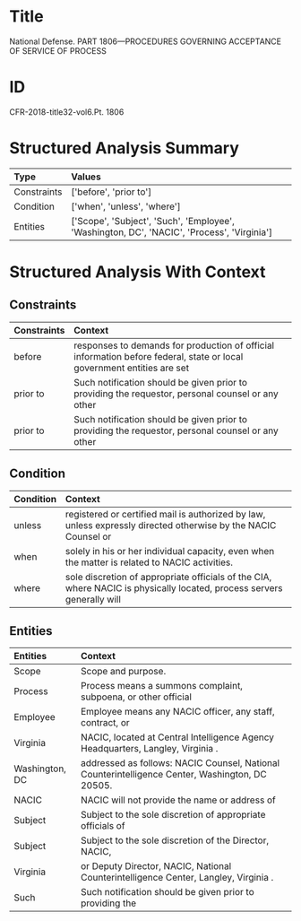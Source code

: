 # Title

 National Defense. PART 1806—PROCEDURES GOVERNING ACCEPTANCE OF SERVICE OF PROCESS


# ID

 CFR-2018-title32-vol6.Pt. 1806


# Structured Analysis Summary

| Type        | Values                                                                                     |
|:------------|:-------------------------------------------------------------------------------------------|
| Constraints | ['before', 'prior to']                                                                     |
| Condition   | ['when', 'unless', 'where']                                                                |
| Entities    | ['Scope', 'Subject', 'Such', 'Employee', 'Washington, DC', 'NACIC', 'Process', 'Virginia'] |


# Structured Analysis With Context

 


## Constraints

| Constraints   | Context                                                                                                                |
|:--------------|:-----------------------------------------------------------------------------------------------------------------------|
| before        | responses to demands for production of official information before federal, state or local government entities are set |
| prior to      | Such notification should be given  prior to providing the requestor, personal counsel or any other                     |
| prior to      | Such notification should be given  prior to providing the requestor, personal counsel or any other                     |


## Condition

| Condition   | Context                                                                                                                |
|:------------|:-----------------------------------------------------------------------------------------------------------------------|
| unless      | registered or certified mail is authorized by law, unless expressly directed otherwise by the NACIC Counsel or         |
| when        | solely in his or her individual capacity, even when  the matter is related to NACIC activities.                        |
| where       | sole discretion of appropriate officials of the CIA, where NACIC is physically located, process servers generally will |


## Entities

| Entities       | Context                                                                                          |
|:---------------|:-------------------------------------------------------------------------------------------------|
| Scope          | Scope  and purpose.                                                                              |
| Process        | Process means a summons complaint, subpoena, or other official                                   |
| Employee       | Employee means any NACIC officer, any staff, contract, or                                        |
| Virginia       | NACIC, located at Central Intelligence Agency Headquarters, Langley, Virginia .                  |
| Washington, DC | addressed as follows: NACIC Counsel, National Counterintelligence Center, Washington, DC  20505. |
| NACIC          | NACIC will not provide the name or address of                                                    |
| Subject        | Subject to the sole discretion of appropriate officials of                                       |
| Subject        | Subject to the sole discretion of the Director, NACIC,                                           |
| Virginia       | or Deputy Director, NACIC, National Counterintelligence Center, Langley, Virginia .              |
| Such           | Such notification should be given prior to providing the                                         |


